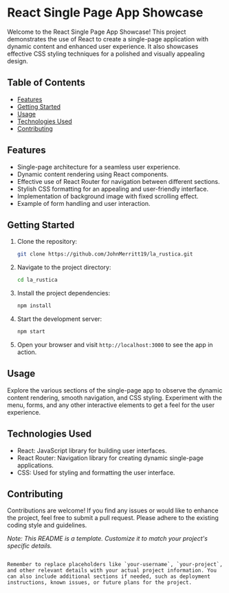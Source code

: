 # React Single Page App Showcase

Welcome to the React Single Page App Showcase! This project demonstrates the use of React to create a single-page application with dynamic content and enhanced user experience. It also showcases effective CSS styling techniques for a polished and visually appealing design.

## Table of Contents

- [Features](#features)
- [Getting Started](#getting-started)
- [Usage](#usage)
- [Technologies Used](#technologies-used)
- [Contributing](#contributing)

## Features

- Single-page architecture for a seamless user experience.
- Dynamic content rendering using React components.
- Effective use of React Router for navigation between different sections.
- Stylish CSS formatting for an appealing and user-friendly interface.
- Implementation of background image with fixed scrolling effect.
- Example of form handling and user interaction.

## Getting Started

1. Clone the repository:

   ```bash
   git clone https://github.com/JohnMerritt19/la_rustica.git
   ```

2. Navigate to the project directory:

   ```bash
   cd la_rustica
   ```

3. Install the project dependencies:

   ```bash
   npm install
   ```

4. Start the development server:

   ```bash
   npm start
   ```

5. Open your browser and visit `http://localhost:3000` to see the app in action.

## Usage

Explore the various sections of the single-page app to observe the dynamic content rendering, smooth navigation, and CSS styling. Experiment with the menu, forms, and any other interactive elements to get a feel for the user experience.

## Technologies Used

- React: JavaScript library for building user interfaces.
- React Router: Navigation library for creating dynamic single-page applications.
- CSS: Used for styling and formatting the user interface.


## Contributing

Contributions are welcome! If you find any issues or would like to enhance the project, feel free to submit a pull request. Please adhere to the existing coding style and guidelines.


*Note: This README is a template. Customize it to match your project's specific details.*
```

Remember to replace placeholders like `your-username`, `your-project`, and other relevant details with your actual project information. You can also include additional sections if needed, such as deployment instructions, known issues, or future plans for the project.
